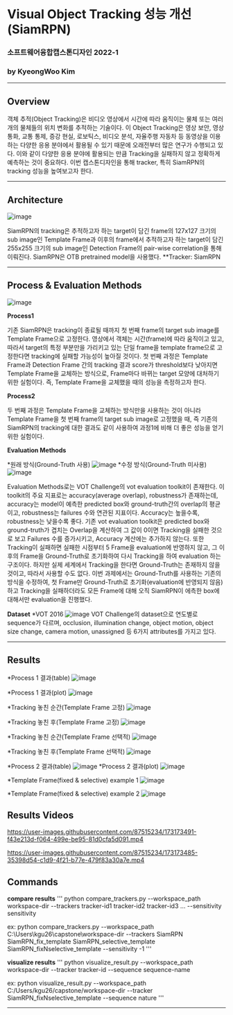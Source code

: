 # Visual Object Tracking 성능 개선(SiamRPN)
### 소프트웨어융합캡스톤디자인 2022-1
### by KyeongWoo Kim

--------

## Overview
객체 추적(Object Tracking)은 비디오 영상에서 시간에 따라 움직이는 물체 또는 여러 개의 물체들의 위치 변화를 추적하는 기술이다.
이 Object Tracking은 영상 보안, 영상 통화, 교통 통제, 증강 현실, 로보틱스, 비디오 분석, 자율주행 자동차 등 동영상을 이용하는 
다양한 응용 분야에서 활용될 수 있기 때문에 오래전부터 많은 연구가 수행되고 있다. 이와 같이 다양한 응용 분야에 활용되는 만큼 Tracking을 
실패하지 않고 정확하게 예측하는 것이 중요하다. 이번 캡스톤디자인을 통해 tracker, 특히 SiamRPN의 tracking 성능을 높여보고자 한다.

--------

## Architecture
![image](https://user-images.githubusercontent.com/87515234/173172305-ab51766e-97de-43f0-b433-3e258f41a073.png)

SiamRPN의 tracking은 추적하고자 하는 target이 담긴 frame의 127x127 크기의 sub image인 Template Frame과 이후의 frame에서 추적하고자
하는 target이 담긴 255x255 크기의 sub image인 Detection Frame의 pair-wise correlation을 통해 이뤄진다. 
SiamRPN은 OTB pretrained model을 사용했다. 
**Tracker: SiamRPN

--------

## Process & Evaluation Methods
![image](https://user-images.githubusercontent.com/87515234/173172428-50687c5b-9180-4bee-b4c2-f84f53e1b82e.png)

**Process1**

기존 SiamRPN은 tracking이 종료될 때까지 첫 번째 frame의 target sub image를 Template Frame으로 고정한다. 영상에서 객체는 시간(frame)에
따라 움직이고 있고, 따라서 target의 특정 부분만을 가리키고 있는 단일 frame을 template frame으로 고정한다면 tracking에 실패할 가능성이
높아질 것이다. 첫 번째 과정은 Template Frame과 Detection Frame 간의 tracking 결과 score가 threshold보다 낮아지면 Template Frame을
교체하는 방식으로, Frame마다 바뀌는 target 모양에 대처하기 위한 실험이다. 즉, Template Frame을 교체했을 때의 성능을 측정하고자 한다.

**Process2**

두 번째 과정은 Template Frame을 교체하는 방식만을 사용하는 것이 아니라 Template Frame을 첫 번째 frame의 target sub image로 고정했을
때, 즉 기존의 SiamRPN의 tracking에 대한 결과도 같이 사용하여 과정1에 비해 더 좋은 성능을 얻기 위한 실험이다.

**Evaluation Methods**

*원래 방식(Ground-Truth 사용)
![image](https://user-images.githubusercontent.com/87515234/173172725-5db8015c-d343-479b-8177-4d0d8c4fbd35.png)
*수정 방식(Ground-Truth 미사용)
![image](https://user-images.githubusercontent.com/87515234/173172728-ec6f5b05-9546-4fe9-947f-e22a41e7a49a.png)

Evaluation Methods로는 VOT Challenge의 vot evaluation toolkit이 존재한다. 이 toolkit의 주요 지표로는 accuracy(average overlap),
robustness가 존재하는데, accuracy는 model이 예측한 predicted box와 ground-truth간의 overlap의 평균이고, robustness는 failures 수와
연관된 지표이다. Accuracy는 높을수록, robustness는 낮을수록 좋다. 기존 vot evaluation toolkit은 predicted box와 ground-truth가
겹치는 Overlap을 계산하여 그 값이 0이면 Tracking을 실패한 것으로 보고 Failures 수를 증가시키고, Accuracy 계산에는 추가하지 않는다.
또한 Tracking이 실패하면 실패한 시점부터 5 Frame을 evaluation에 반영하지 않고, 그 이후의 Frame을 Ground-Truth로 초기화하여 다시 
Tracking을 하여 evaluation 하는 구조이다. 하지만 실제 세계에서 Tracking을 한다면 Ground-Truth는 존재하지 않을 것이고, 따라서
사용할 수도 없다. 이번 과제에서는 Ground-Truth를 사용하는 기존의 방식을 수정하여, 첫 Frame만 Ground-Truth로 초기화(evaluation에
반영되지 않음)하고 Tracking을 실패하더라도 모든 Frame에 대해 오직 SiamRPN이 에측한 box에 대해서만 evaluation을 진행했다.

**Dataset**
*VOT 2016
![image](https://user-images.githubusercontent.com/87515234/173172798-5d63a5d6-ef8d-4980-b723-ef6a2ee92da6.png)
VOT Challenge의 dataset으로 연도별로 sequence가 다르며, occlusion, illumination change, object motion, object size change,
camera motion, unassigned 등 6가지 attributes를 가지고 있다.

--------

## Results

*Process 1 결과(table)
![image](https://user-images.githubusercontent.com/87515234/173172840-be0d2b9a-23a3-4ffe-ba72-42d5e44de70f.png)

*Process 1 결과(plot)
![image](https://user-images.githubusercontent.com/87515234/173172841-3f8d3e47-d01b-4a96-be83-e777b416b06a.png)

*Tracking 놓친 순간(Template Frame 고정)
![image](https://user-images.githubusercontent.com/87515234/173173010-5d0e92f7-dffa-495c-8e65-393e194ae7e7.png)

*Tracking 놓친 후(Template Frame 고정)
![image](https://user-images.githubusercontent.com/87515234/173173013-b94ad56d-5144-4f5d-9c14-b7c5c6c7be06.png)

*Tracking 놓친 순간(Template Frame 선택적)
![image](https://user-images.githubusercontent.com/87515234/173173034-bb10c80b-8861-4f67-a957-1ad0e0953f3a.png)

*Tracking 놓친 후(Template Frame 선택적)
![image](https://user-images.githubusercontent.com/87515234/173173038-e8c857dc-04f4-4f48-b3d1-d1c074c08543.png)

*Process 2 결과(table)
![image](https://user-images.githubusercontent.com/87515234/173172854-542efbe0-f9cd-4157-b78b-903486133c80.png)
*Process 2 결과(plot)
![image](https://user-images.githubusercontent.com/87515234/173172856-42923273-83be-4c3a-b559-d47a64205f06.png)

*Template Frame(fixed & selective) example 1
![image](https://user-images.githubusercontent.com/87515234/173173063-ea0369eb-8c11-4b91-942b-853738e0ada5.png)

*Template Frame(fixed & selective) example 2
![image](https://user-images.githubusercontent.com/87515234/173173066-c9c3b0ed-b56d-4741-9efd-072ffa0d9fec.png)


## Results Videos

https://user-images.githubusercontent.com/87515234/173173491-f43e213d-f064-499e-be95-81d0cfa5d091.mp4

https://user-images.githubusercontent.com/87515234/173173485-35398d54-c1d9-4f21-b77e-479f83a30a7e.mp4

## Commands

**compare results**
'''
python compare_trackers.py --workspace_path workspace-dir --trackers tracker-id1 tracker-id2 tracker-id3 ... --sensitivity sensitivity

ex: python compare_trackers.py --workspace_path C:\Users\kgu26\capstone\workspace-dir --trackers SiamRPN SiamRPN_fix_template SiamRPN_selective_template SiamRPN_fixNselective_template --sensitivity -1
'''

**visualize results**
'''
python visualize_result.py --workspace_path workspace-dir --tracker tracker-id --sequence sequence-name

ex: python visualize_result.py --workspace_path C:/Users/kgu26/capstone/workspace-dir --tracker SiamRPN_fixNselective_template --sequence nature
'''

--------
